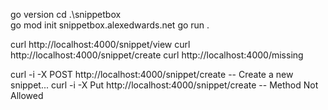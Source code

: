  go version
 cd .\snippetbox\
 go mod init snippetbox.alexedwards.net
 go run .


 curl http://localhost:4000/snippet/view
 curl http://localhost:4000/snippet/create
 curl http://localhost:4000/missing


curl -i -X POST http://localhost:4000/snippet/create
-- Create a new snippet...
curl -i -X Put http://localhost:4000/snippet/create
-- Method Not Allowed